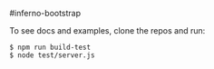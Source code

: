#inferno-bootstrap

To see docs and examples, clone the repos and run:

```
$ npm run build-test
$ node test/server.js
```